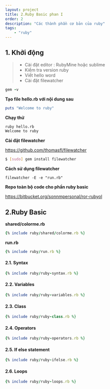 ```yaml
---
layout: project
title: 2.Ruby Basic phan I
order: 2
description: "Các thành phần cơ bản của ruby" 
tags: 
    - "ruby"
---
```


## 1. Khởi động

> - Cài đặt editor : RubyMine hoặc sublime
> - Kiểm tra version ruby
> - Viết hello word
> - Cài đặt filewatcher

```ruby
gem -v
```

**Tạo file hello.rb với nội dung sau**

```ruby
puts "Welcome to ruby"
```

**Chạy thử**

```bash
ruby hello.rb
Welcome to ruby
```

**Cài đặt filewatcher**

https://github.com/thomasfl/filewatcher

```bash
$ [sudo] gem install filewatcher
```

**Cách sử dụng filewatcher**

```
filewatcher -E -e "run.rb"
```

**Repo toàn bộ code cho phần ruby basic**

https://bitbucket.org/sonnmpersonal/ror-rubyol

## 2.Ruby Basic

**shared/colorme.rb**
```ruby
{% include ruby/shared/colorme.rb %}
```

**run.rb**

```ruby
{% include ruby/run.rb %}
```

#### 2.1. Syntax
```ruby
{% include ruby/ruby-syntax.rb %}
```

#### 2.2. Variables
```ruby
{% include ruby/ruby-variables.rb %}
```

#### 2.3. Class
```ruby
{% include ruby/ruby-class.rb %}
```

#### 2.4. Operators
```ruby
{% include ruby/ruby-operators.rb %}
```

#### 2.5. If else statement
```ruby
{% include ruby/ruby-ifelse.rb %}
```
#### 2.6. Loops
```ruby
{% include ruby/ruby-loops.rb %}
```
